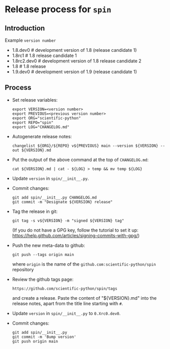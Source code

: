 # Release process for `spin`

## Introduction

Example `version number`

- 1.8.dev0 # development version of 1.8 (release candidate 1)
- 1.8rc1 # 1.8 release candidate 1
- 1.8rc2.dev0 # development version of 1.8 release candidate 2
- 1.8 # 1.8 release
- 1.9.dev0 # development version of 1.9 (release candidate 1)

## Process

- Set release variables:

      export VERSION=<version number>
      export PREVIOUS=<previous version number>
      export ORG="scientific-python"
      export REPO="spin"
      export LOG="CHANGELOG.md"

- Autogenerate release notes:

      changelist ${ORG}/${REPO} v${PREVIOUS} main --version ${VERSION} --out ${VERSION}.md

- Put the output of the above command at the top of `CHANGELOG.md`:

      cat ${VERSION}.md | cat - ${LOG} > temp && mv temp ${LOG}

- Update `version` in `spin/__init__.py`.

- Commit changes:

      git add spin/__init__.py CHANGELOG.md
      git commit -m "Designate ${VERSION} release"

- Tag the release in git:

      git tag -s v${VERSION} -m "signed ${VERSION} tag"

  (If you do not have a GPG key, follow the tutorial to set it up:
   https://help.github.com/articles/signing-commits-with-gpg/)

- Push the new meta-data to github:

      git push --tags origin main

  where `origin` is the name of the `github.com:scientific-python/spin`
  repository

- Review the github tags page:

      https://github.com/scientific-python/spin/tags

  and create a release. Paste the content of "${VERSION}.md" into the
  release notes, apart from the title line starting with `#`.

- Update `version` in `spin/__init__.py` to `0.Xrc0.dev0`.

- Commit changes:

      git add spin/__init__.py
      git commit -m 'Bump version'
      git push origin main
